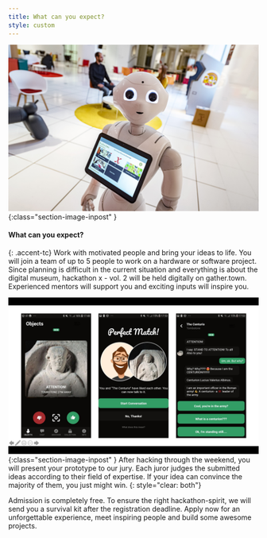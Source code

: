 ```yaml
---
title: What can you expect?
style: custom
---
```


![Dr. Johannes Bernhardt](/assets/images/about/pepper.jpg){:class="section-image-inpost" }
#### What can you expect?
{: .accent-tc}
Work with motivated people and bring your ideas to life. You will join a team of up to 5 people to work on a hardware or software project. Since planning is difficult in the current situation and everything is about the digital museum, hackathon x - vol. 2 will be held digitally on gather.town. Experienced mentors will support you and exciting inputs will inspire you.


![Dr. Johannes Bernhardt](/assets/images/about/ping.png){:class="section-image-inpost" }
After hacking through the weekend, you will present your prototype to our jury. Each juror judges the submitted ideas according to their field of expertise. If your idea can convince the majority of them, you just might win.
{: style="clear: both"}

Admission is completely free. To ensure the right hackathon-spirit, we will send you a survival kit after the registration deadline. Apply now for an unforgettable experience, meet inspiring people and build some awesome projects.

